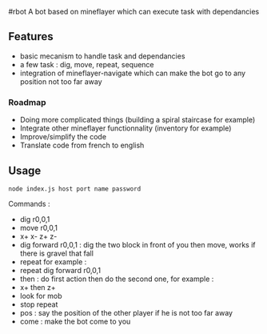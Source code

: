 #rbot
A bot based on mineflayer which can execute task with dependancies

## Features
 * basic mecanism to handle task and dependancies
 * a few task : dig, move, repeat, sequence
 * integration of mineflayer-navigate which can make the bot go to any position not too far away
 
### Roadmap

 * Doing more complicated things (building a spiral staircase for example)
 * Integrate other mineflayer functionnality (inventory for example)
 * Improve/simplify the code
 * Translate code from french to english
 
## Usage
	node index.js host port name password
 Commands :
 * dig r0,0,1
 * move r0,0,1
 * x+ x- z+ z-
 * dig forward r0,0,1 : dig the two block in front of you then move, works if there is gravel that fall
 * repeat <action> for example :
  * repeat dig forward r0,0,1
 * <action1> then <action2> : do first action then do the second one, for example :
  * x+ then z+
 * look for mob <mob>
 * stop repeat <action>
 * pos <player> : say the position of the other player if he is not too far away
 * come : make the bot come to you